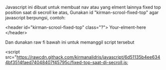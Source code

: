 Javascript ini dibuat untuk membuat nav atau yang elment lainnya fixed top position saat di secroll ke atas,
Gunakan id "kirman-scrool-fixed-top" agar javascript berpungsi, contoh:

&lt;header id=&quot;kirman-scrool-fixed-top&quot; class=&quot;?&quot;&gt;
Your-elment-here
&lt;/header&gt;

Dan dunakan raw fi bawah ini untuk memanggil script tersebut

&lt;script src=&quot;https://rawcdn.githack.com/kirmanalidris/javascript/6d51135b4ee6344bf3514faed74048407f45795c/fixed-top-saat-di-secroll.js;
